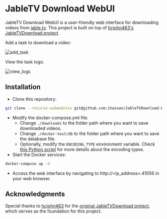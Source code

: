 # JableTV Download WebUI

JableTV Download WebUI is a user-friendly web interface for downloading videos from [jable.tv](https://jable.tv/). This project is built on top of [hcjohn463's JableTVDownload project](https://github.com/hcjohn463/JableTVDownload). 

Add a task to download a video:

![add_task](https://imgur.ihainan.me/uLEfFBJ.gif)

View the task logs:

![view_logs](https://imgur.ihainan.me/apKueGg.gif)

## Installation

- Clone this repository: 

``` bash
git clone --recurse-submodules git@github.com:ihainan/JableTVDownload-WebUI.git
```

- Modify the docker-compose.yml file:
    - Change `./downloads` to the folder path where you want to save downloaded videos.
    - Change `./docker-test/db` to the folder path where you want to save the database file.
    - Optionally, modify the `ENCODING_TYPE` environment variable. Check [this Python script](https://github.com/hcjohn463/JableTVDownload/blob/main/download.py) for more details about the encoding types.
- Start the Docker services: 

``` bash
docker-compose up -d
```
- Access the web interface by navigating to http://<ip_address>:41056 in your web browser.

## Acknowledgments

Special thanks to [hcjohn463](https://github.com/hcjohn463) for the [original JableTVDownload project](https://github.com/hcjohn463/JableTVDownload/tree/main), which serves as the foundation for this project.





